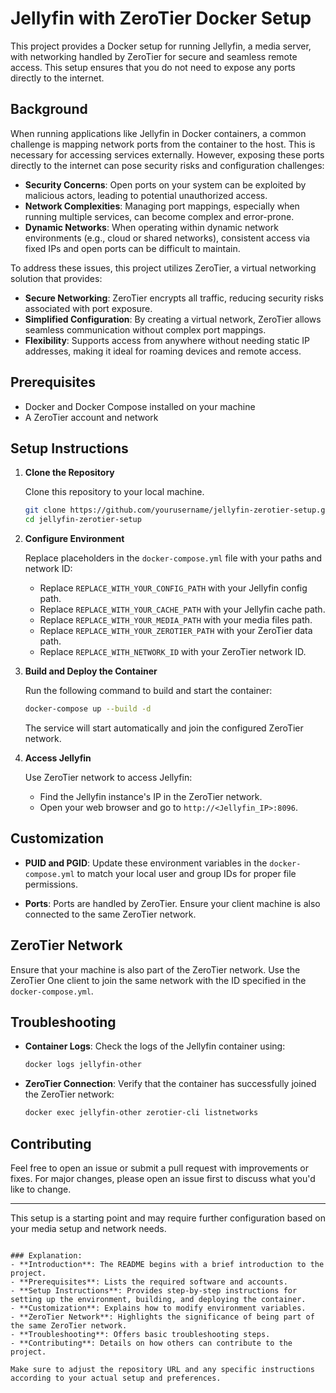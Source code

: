 # Jellyfin with ZeroTier Docker Setup

This project provides a Docker setup for running Jellyfin, a media server, with networking handled by ZeroTier for secure and seamless remote access. This setup ensures that you do not need to expose any ports directly to the internet.

## Background

When running applications like Jellyfin in Docker containers, a common challenge is mapping network ports from the container to the host. This is necessary for accessing services externally. However, exposing these ports directly to the internet can pose security risks and configuration challenges:

- **Security Concerns**: Open ports on your system can be exploited by malicious actors, leading to potential unauthorized access.
- **Network Complexities**: Managing port mappings, especially when running multiple services, can become complex and error-prone.
- **Dynamic Networks**: When operating within dynamic network environments (e.g., cloud or shared networks), consistent access via fixed IPs and open ports can be difficult to maintain.

To address these issues, this project utilizes ZeroTier, a virtual networking solution that provides:

- **Secure Networking**: ZeroTier encrypts all traffic, reducing security risks associated with port exposure.
- **Simplified Configuration**: By creating a virtual network, ZeroTier allows seamless communication without complex port mappings.
- **Flexibility**: Supports access from anywhere without needing static IP addresses, making it ideal for roaming devices and remote access.

## Prerequisites

- Docker and Docker Compose installed on your machine
- A ZeroTier account and network

## Setup Instructions

1. **Clone the Repository**

   Clone this repository to your local machine.

   ```bash
   git clone https://github.com/yourusername/jellyfin-zerotier-setup.git
   cd jellyfin-zerotier-setup
   ```

2. **Configure Environment**

   Replace placeholders in the `docker-compose.yml` file with your paths and network ID:
   
   - Replace `REPLACE_WITH_YOUR_CONFIG_PATH` with your Jellyfin config path.
   - Replace `REPLACE_WITH_YOUR_CACHE_PATH` with your Jellyfin cache path.
   - Replace `REPLACE_WITH_YOUR_MEDIA_PATH` with your media files path.
   - Replace `REPLACE_WITH_YOUR_ZEROTIER_PATH` with your ZeroTier data path.
   - Replace `REPLACE_WITH_NETWORK_ID` with your ZeroTier network ID.

3. **Build and Deploy the Container**

   Run the following command to build and start the container:

   ```bash
   docker-compose up --build -d
   ```

   The service will start automatically and join the configured ZeroTier network.

4. **Access Jellyfin**

   Use ZeroTier network to access Jellyfin:

   - Find the Jellyfin instance's IP in the ZeroTier network.
   - Open your web browser and go to `http://<Jellyfin_IP>:8096`.

## Customization

- **PUID and PGID**: Update these environment variables in the `docker-compose.yml` to match your local user and group IDs for proper file permissions.
  
- **Ports**: Ports are handled by ZeroTier. Ensure your client machine is also connected to the same ZeroTier network.

## ZeroTier Network

Ensure that your machine is also part of the ZeroTier network. Use the ZeroTier One client to join the same network with the ID specified in the `docker-compose.yml`.

## Troubleshooting

- **Container Logs**: Check the logs of the Jellyfin container using:

  ```bash
  docker logs jellyfin-other
  ```

- **ZeroTier Connection**: Verify that the container has successfully joined the ZeroTier network:

  ```bash
  docker exec jellyfin-other zerotier-cli listnetworks
  ```

## Contributing

Feel free to open an issue or submit a pull request with improvements or fixes. For major changes, please open an issue first to discuss what you'd like to change.

---

This setup is a starting point and may require further configuration based on your media setup and network needs.
```

### Explanation:
- **Introduction**: The README begins with a brief introduction to the project.
- **Prerequisites**: Lists the required software and accounts.
- **Setup Instructions**: Provides step-by-step instructions for setting up the environment, building, and deploying the container.
- **Customization**: Explains how to modify environment variables.
- **ZeroTier Network**: Highlights the significance of being part of the same ZeroTier network.
- **Troubleshooting**: Offers basic troubleshooting steps.
- **Contributing**: Details on how others can contribute to the project.

Make sure to adjust the repository URL and any specific instructions according to your actual setup and preferences.